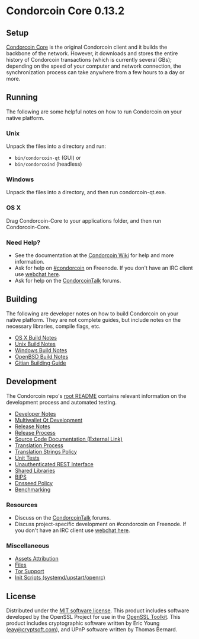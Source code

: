 Condorcoin Core 0.13.2
=====================

Setup
---------------------
[Condorcoin Core](http://condorcoin.org/en/download) is the original Condorcoin client and it builds the backbone of the network. However, it downloads and stores the entire history of Condorcoin transactions (which is currently several GBs); depending on the speed of your computer and network connection, the synchronization process can take anywhere from a few hours to a day or more.

Running
---------------------
The following are some helpful notes on how to run Condorcoin on your native platform.

### Unix

Unpack the files into a directory and run:

- `bin/condorcoin-qt` (GUI) or
- `bin/condorcoind` (headless)

### Windows

Unpack the files into a directory, and then run condorcoin-qt.exe.

### OS X

Drag Condorcoin-Core to your applications folder, and then run Condorcoin-Core.

### Need Help?

* See the documentation at the [Condorcoin Wiki](https://condorcoin.info/)
for help and more information.
* Ask for help on [#condorcoin](http://webchat.freenode.net?channels=condorcoin) on Freenode. If you don't have an IRC client use [webchat here](http://webchat.freenode.net?channels=condorcoin).
* Ask for help on the [CondorcoinTalk](https://condorcointalk.io/) forums.

Building
---------------------
The following are developer notes on how to build Condorcoin on your native platform. They are not complete guides, but include notes on the necessary libraries, compile flags, etc.

- [OS X Build Notes](build-osx.md)
- [Unix Build Notes](build-unix.md)
- [Windows Build Notes](build-windows.md)
- [OpenBSD Build Notes](build-openbsd.md)
- [Gitian Building Guide](gitian-building.md)

Development
---------------------
The Condorcoin repo's [root README](/README.md) contains relevant information on the development process and automated testing.

- [Developer Notes](developer-notes.md)
- [Multiwallet Qt Development](multiwallet-qt.md)
- [Release Notes](release-notes.md)
- [Release Process](release-process.md)
- [Source Code Documentation (External Link)](https://dev.visucore.com/bitcoin/doxygen/)
- [Translation Process](translation_process.md)
- [Translation Strings Policy](translation_strings_policy.md)
- [Unit Tests](unit-tests.md)
- [Unauthenticated REST Interface](REST-interface.md)
- [Shared Libraries](shared-libraries.md)
- [BIPS](bips.md)
- [Dnsseed Policy](dnsseed-policy.md)
- [Benchmarking](benchmarking.md)

### Resources
* Discuss on the [CondorcoinTalk](https://condorcointalk.io/) forums.
* Discuss project-specific development on #condorcoin on Freenode. If you don't have an IRC client use [webchat here](http://webchat.freenode.net/?channels=condorcoin).

### Miscellaneous
- [Assets Attribution](assets-attribution.md)
- [Files](files.md)
- [Tor Support](tor.md)
- [Init Scripts (systemd/upstart/openrc)](init.md)

License
---------------------
Distributed under the [MIT software license](http://www.opensource.org/licenses/mit-license.php).
This product includes software developed by the OpenSSL Project for use in the [OpenSSL Toolkit](https://www.openssl.org/). This product includes
cryptographic software written by Eric Young ([eay@cryptsoft.com](mailto:eay@cryptsoft.com)), and UPnP software written by Thomas Bernard.
